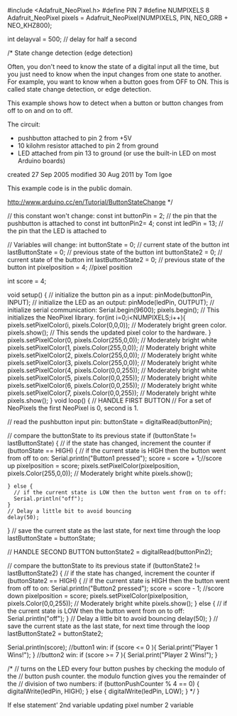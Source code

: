 
#include <Adafruit_NeoPixel.h>
#define PIN            7
#define NUMPIXELS      8
Adafruit_NeoPixel pixels = Adafruit_NeoPixel(NUMPIXELS, PIN, NEO_GRB + NEO_KHZ800);

int delayval = 500; // delay for half a second


/*
  State change detection (edge detection)

  Often, you don't need to know the state of a digital input all the time, but
  you just need to know when the input changes from one state to another.
  For example, you want to know when a button goes from OFF to ON. This is called
  state change detection, or edge detection.

  This example shows how to detect when a button or button changes from off to on
  and on to off.

  The circuit:
  - pushbutton attached to pin 2 from +5V
  - 10 kilohm resistor attached to pin 2 from ground
  - LED attached from pin 13 to ground (or use the built-in LED on most
    Arduino boards)

  created  27 Sep 2005
  modified 30 Aug 2011
  by Tom Igoe

  This example code is in the public domain.

  http://www.arduino.cc/en/Tutorial/ButtonStateChange
*/

// this constant won't change:
const int  buttonPin = 2;    // the pin that the pushbutton is attached to
const int buttonPin2= 4;
const int ledPin = 13;       // the pin that the LED is attached to

// Variables will change:
int buttonState = 0;         // current state of the button
int lastButtonState = 0;     // previous state of the button
int buttonState2 = 0;         // current state of the button
int lastButtonState2 = 0;     // previous state of the button
int pixelposition = 4; //pixel position


int score = 4;

void setup() {
  // initialize the button pin as a input:
  pinMode(buttonPin, INPUT);
  // initialize the LED as an output:
  pinMode(ledPin, OUTPUT);
  // initialize serial communication:
  Serial.begin(9600);
  pixels.begin(); // This initializes the NeoPixel library.
  for(int i=0;i<NUMPIXELS;i++){
  pixels.setPixelColor(i, pixels.Color(0,0,0)); // Moderately bright green color.
    pixels.show(); // This sends the updated pixel color to the hardware.
  }
    pixels.setPixelColor(0, pixels.Color(255,0,0)); // Moderately bright white
    pixels.setPixelColor(1, pixels.Color(255,0,0)); // Moderately bright white
    pixels.setPixelColor(2, pixels.Color(255,0,0)); // Moderately bright white
    pixels.setPixelColor(3, pixels.Color(255,0,0)); // Moderately bright white
  pixels.setPixelColor(4, pixels.Color(0,0,255)); // Moderately bright white
  pixels.setPixelColor(5, pixels.Color(0,0,255)); // Moderately bright white
    pixels.setPixelColor(6, pixels.Color(0,0,255)); // Moderately bright white
      pixels.setPixelColor(7, pixels.Color(0,0,255)); // Moderately bright white
  pixels.show();
}
void loop() {
  // HANDLE FIRST BUTTON
  // For a set of NeoPixels the first NeoPixel is 0, second is 1.

  // read the pushbutton input pin:
  buttonState = digitalRead(buttonPin);

  // compare the buttonState to its previous state
  if (buttonState != lastButtonState) {
    // if the state has changed, increment the counter
    if (buttonState == HIGH) {
      // if the current state is HIGH then the button went from off to on:
      Serial.println("Button1 pressed");
      score = score + 1;//score up
      pixelposition = score;
      pixels.setPixelColor(pixelposition, pixels.Color(255,0,0)); // Moderately bright white
  pixels.show();
    
    } else {
      // if the current state is LOW then the button went from on to off:
      Serial.println("off");
    }
    // Delay a little bit to avoid bouncing
    delay(50);
  }
  // save the current state as the last state, for next time through the loop
  lastButtonState = buttonState;
  

  // HANDLE SECOND BUTTON
buttonState2 = digitalRead(buttonPin2);

  // compare the buttonState to its previous state
  if (buttonState2 != lastButtonState2) {
    // if the state has changed, increment the counter
    if (buttonState2 == HIGH) {
      // if the current state is HIGH then the button went from off to on:
      Serial.println("Button2 pressed");
      score = score - 1; //score down
      pixelposition = score;
      pixels.setPixelColor(pixelposition, pixels.Color(0,0,255)); // Moderately bright white
  pixels.show();
    } else {
      // if the current state is LOW then the button went from on to off:
      Serial.println("off");
    }
    // Delay a little bit to avoid bouncing
    delay(50);
  }
  // save the current state as the last state, for next time through the loop
  lastButtonState2 = buttonState2;



  Serial.println(score);
    //button1 win:
  if (score <= 0 ){
    Serial.print("Player 1 Wins!");
  }
    //button2 win:
  if (score >= 7 ){
    Serial.print("Player 2 Wins!");
  }



  /*
  // turns on the LED every four button pushes by checking the modulo of the
  // button push counter. the modulo function gives you the remainder of the
  // division of two numbers:
  if (buttonPushCounter % 4 == 0) {
    digitalWrite(ledPin, HIGH);
  } else {
    digitalWrite(ledPin, LOW);
  }
*/
  }

If else statement’
2nd variable updating pixel number
2 variable
